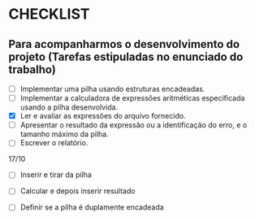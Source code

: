 # CHECKLIST
## Para acompanharmos o desenvolvimento do projeto (Tarefas estipuladas no enunciado do trabalho)

- [ ] Implementar uma pilha usando estruturas encadeadas.
- [ ] Implementar a calculadora de expressões aritméticas especificada usando a pilha desenvolvida.
- [x] Ler e avaliar as expressões do arquivo fornecido.
- [ ] Apresentar o resultado da expressão ou a identificação do erro, e o tamanho máximo da pilha.
- [ ] Escrever o relatório.

17/10

- [ ] Inserir e tirar da pilha
- [ ] Calcular e depois inserir resultado
- [ ] Definir se a pilha é duplamente encadeada

 
